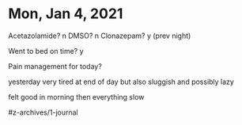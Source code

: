 # Mon, Jan 4, 2021
Acetazolamide? n
DMSO? n
Clonazepam? y
(prev night)

Went to bed on time? y

Pain management for today? 

yesterday very tired at end of day but also sluggish and possibly lazy

felt good in morning then everything slow

#z-archives/1-journal